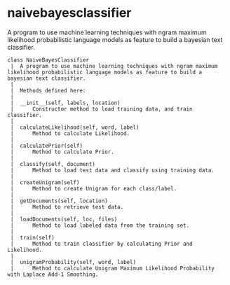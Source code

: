 naivebayesclassifier
====================

A program to use machine learning techniques with ngram maximum likelihood probabilistic language models as feature to build a bayesian text classifier.

    class NaiveBayesClassifier
     |  A program to use machine learning techniques with ngram maximum likelihood probabilistic language models as feature to build a bayesian text classifier.
     |  
     |  Methods defined here:
     |  
     |  __init__(self, labels, location)
     |      Constructor method to load training data, and train classifier.
     |  
     |  calculateLikelihood(self, word, label)
     |      Method to calculate Likelihood.
     |  
     |  calculatePrior(self)
     |      Method to calculate Prior.
     |  
     |  classify(self, document)
     |      Method to load test data and classify using training data.
     |  
     |  createUnigram(self)
     |      Method to create Unigram for each class/label.
     |  
     |  getDocuments(self, location)
     |      Method to retrieve test data.
     |  
     |  loadDocuments(self, loc, files)
     |      Method to load labeled data from the training set.
     |  
     |  train(self)
     |      Method to train classifier by calculating Prior and Likelihood.
     |  
     |  unigramProbability(self, word, label)
     |      Method to calculate Unigram Maximum Likelihood Probability with Laplace Add-1 Smoothing.